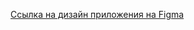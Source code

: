 [Ссылка на дизайн приложения на Figma](https://www.figma.com/file/QM5lKoZiLkueIzNHaOzDkF/Untitled?node-id=0%3A1)